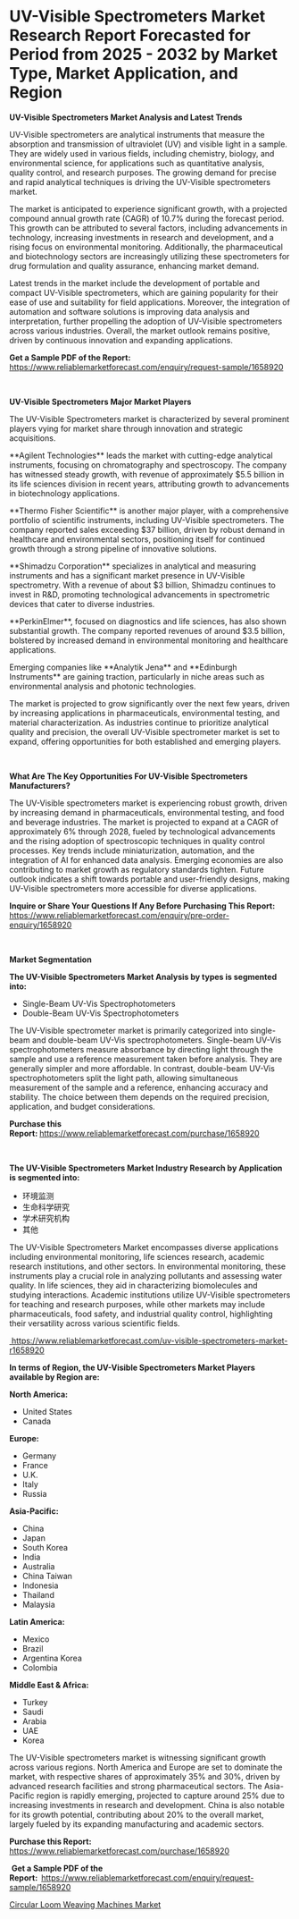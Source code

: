 <p><h1>UV-Visible Spectrometers Market Research Report Forecasted for Period from 2025 -  2032 by Market Type, Market Application, and Region</h1></p><p><strong>UV-Visible Spectrometers Market Analysis and Latest Trends</strong></p>
<p><p>UV-Visible spectrometers are analytical instruments that measure the absorption and transmission of ultraviolet (UV) and visible light in a sample. They are widely used in various fields, including chemistry, biology, and environmental science, for applications such as quantitative analysis, quality control, and research purposes. The growing demand for precise and rapid analytical techniques is driving the UV-Visible spectrometers market.</p><p>The market is anticipated to experience significant growth, with a projected compound annual growth rate (CAGR) of 10.7% during the forecast period. This growth can be attributed to several factors, including advancements in technology, increasing investments in research and development, and a rising focus on environmental monitoring. Additionally, the pharmaceutical and biotechnology sectors are increasingly utilizing these spectrometers for drug formulation and quality assurance, enhancing market demand.</p><p>Latest trends in the market include the development of portable and compact UV-Visible spectrometers, which are gaining popularity for their ease of use and suitability for field applications. Moreover, the integration of automation and software solutions is improving data analysis and interpretation, further propelling the adoption of UV-Visible spectrometers across various industries. Overall, the market outlook remains positive, driven by continuous innovation and expanding applications.</p></p>
<p><strong>Get a Sample PDF of the Report:&nbsp;</strong> <a href="https://www.reliablemarketforecast.com/enquiry/request-sample/1658920?utm_campaign=2316&utm_medium=2&utm_source=Github&utm_content=ia&utm_term=23032025&utm_id=uv-visible-spectrometers">https://www.reliablemarketforecast.com/enquiry/request-sample/1658920</a></p>
<p>&nbsp;</p>
<p><strong>UV-Visible Spectrometers Major Market Players</strong></p>
<p><p>The UV-Visible Spectrometers market is characterized by several prominent players vying for market share through innovation and strategic acquisitions. </p><p>**Agilent Technologies** leads the market with cutting-edge analytical instruments, focusing on chromatography and spectroscopy. The company has witnessed steady growth, with revenue of approximately $5.5 billion in its life sciences division in recent years, attributing growth to advancements in biotechnology applications.</p><p>**Thermo Fisher Scientific** is another major player, with a comprehensive portfolio of scientific instruments, including UV-Visible spectrometers. The company reported sales exceeding $37 billion, driven by robust demand in healthcare and environmental sectors, positioning itself for continued growth through a strong pipeline of innovative solutions.</p><p>**Shimadzu Corporation** specializes in analytical and measuring instruments and has a significant market presence in UV-Visible spectrometry. With a revenue of about $3 billion, Shimadzu continues to invest in R&D, promoting technological advancements in spectrometric devices that cater to diverse industries.</p><p>**PerkinElmer**, focused on diagnostics and life sciences, has also shown substantial growth. The company reported revenues of around $3.5 billion, bolstered by increased demand in environmental monitoring and healthcare applications. </p><p>Emerging companies like **Analytik Jena** and **Edinburgh Instruments** are gaining traction, particularly in niche areas such as environmental analysis and photonic technologies. </p><p>The market is projected to grow significantly over the next few years, driven by increasing applications in pharmaceuticals, environmental testing, and material characterization. As industries continue to prioritize analytical quality and precision, the overall UV-Visible spectrometer market is set to expand, offering opportunities for both established and emerging players.</p></p>
<p>&nbsp;</p>
<p><strong>What Are The Key Opportunities For UV-Visible Spectrometers Manufacturers?</strong></p>
<p><p>The UV-Visible spectrometers market is experiencing robust growth, driven by increasing demand in pharmaceuticals, environmental testing, and food and beverage industries. The market is projected to expand at a CAGR of approximately 6% through 2028, fueled by technological advancements and the rising adoption of spectroscopic techniques in quality control processes. Key trends include miniaturization, automation, and the integration of AI for enhanced data analysis. Emerging economies are also contributing to market growth as regulatory standards tighten. Future outlook indicates a shift towards portable and user-friendly designs, making UV-Visible spectrometers more accessible for diverse applications.</p></p>
<p><strong>Inquire or Share Your Questions If Any Before Purchasing This Report:</strong> <a href="https://www.reliablemarketforecast.com/enquiry/pre-order-enquiry/1658920?utm_campaign=2316&utm_medium=2&utm_source=Github&utm_content=ia&utm_term=23032025&utm_id=uv-visible-spectrometers">https://www.reliablemarketforecast.com/enquiry/pre-order-enquiry/1658920</a></p>
<p>&nbsp;</p>
<p><strong>Market Segmentation</strong></p>
<p><strong>The UV-Visible Spectrometers Market Analysis by types is segmented into:</strong></p>
<p><ul><li>Single-Beam UV-Vis Spectrophotometers</li><li>Double-Beam UV-Vis Spectrophotometers</li></ul></p>
<p><p>The UV-Visible spectrometer market is primarily categorized into single-beam and double-beam UV-Vis spectrophotometers. Single-beam UV-Vis spectrophotometers measure absorbance by directing light through the sample and use a reference measurement taken before analysis. They are generally simpler and more affordable. In contrast, double-beam UV-Vis spectrophotometers split the light path, allowing simultaneous measurement of the sample and a reference, enhancing accuracy and stability. The choice between them depends on the required precision, application, and budget considerations.</p></p>
<p><strong>Purchase this Report:&nbsp;</strong><a href="https://www.reliablemarketforecast.com/purchase/1658920?utm_campaign=2316&utm_medium=2&utm_source=Github&utm_content=ia&utm_term=23032025&utm_id=uv-visible-spectrometers">https://www.reliablemarketforecast.com/purchase/1658920</a></p>
<p>&nbsp;</p>
<p><strong>The UV-Visible Spectrometers Market Industry Research by Application is segmented into:</strong></p>
<p><ul><li>环境监测</li><li>生命科学研究</li><li>学术研究机构</li><li>其他</li></ul></p>
<p><p>The UV-Visible Spectrometers Market encompasses diverse applications including environmental monitoring, life sciences research, academic research institutions, and other sectors. In environmental monitoring, these instruments play a crucial role in analyzing pollutants and assessing water quality. In life sciences, they aid in characterizing biomolecules and studying interactions. Academic institutions utilize UV-Visible spectrometers for teaching and research purposes, while other markets may include pharmaceuticals, food safety, and industrial quality control, highlighting their versatility across various scientific fields.</p></p>
<p><a href="https://www.reliablemarketforecast.com/uv-visible-spectrometers-market-r1658920?utm_campaign=2316&utm_medium=2&utm_source=Github&utm_content=ia&utm_term=23032025&utm_id=uv-visible-spectrometers">&nbsp;https://www.reliablemarketforecast.com/uv-visible-spectrometers-market-r1658920</a></p>
<p><strong>In terms of Region, the UV-Visible Spectrometers Market Players available by Region are:</strong></p>
<p>
    <p> <strong> North America: </strong>
        <ul>
            <li>United States</li>
            <li>Canada</li>
        </ul>
        </p> 
    <p> <strong> Europe: </strong>
        <ul>
            <li>Germany</li>
            <li>France</li>
            <li>U.K.</li>
            <li>Italy</li>
            <li>Russia</li>
        </ul>
        </p> 
    <p> <strong> Asia-Pacific: </strong>
        <ul>
            <li>China</li>
            <li>Japan</li>
            <li>South Korea</li>
            <li>India</li>
            <li>Australia</li>
            <li>China Taiwan</li>
            <li>Indonesia</li>
            <li>Thailand</li>
            <li>Malaysia</li>
        </ul>
        </p> 
    <p> <strong> Latin America: </strong>
        <ul>
            <li>Mexico</li>
            <li>Brazil</li>
            <li>Argentina Korea</li>
            <li>Colombia</li>
        </ul>
        </p> 
    <p> <strong> Middle East & Africa: </strong>
        <ul>
            <li>Turkey</li>
            <li>Saudi</li>
            <li>Arabia</li>
            <li>UAE</li>
            <li>Korea</li>
        </ul>
    </p>
    </p>
<p><p>The UV-Visible spectrometers market is witnessing significant growth across various regions. North America and Europe are set to dominate the market, with respective shares of approximately 35% and 30%, driven by advanced research facilities and strong pharmaceutical sectors. The Asia-Pacific region is rapidly emerging, projected to capture around 25% due to increasing investments in research and development. China is also notable for its growth potential, contributing about 20% to the overall market, largely fueled by its expanding manufacturing and academic sectors.</p></p>
<p><strong>Purchase this Report: </strong><a href="https://www.reliablemarketforecast.com/purchase/1658920?utm_campaign=2316&utm_medium=2&utm_source=Github&utm_content=ia&utm_term=23032025&utm_id=uv-visible-spectrometers">https://www.reliablemarketforecast.com/purchase/1658920</a></p>
<p>&nbsp;<strong>Get a Sample PDF of the Report:&nbsp;&nbsp;</strong><a href="https://www.reliablemarketforecast.com/enquiry/request-sample/1658920?utm_campaign=2316&utm_medium=2&utm_source=Github&utm_content=ia&utm_term=23032025&utm_id=uv-visible-spectrometers">https://www.reliablemarketforecast.com/enquiry/request-sample/1658920</a></p>
<p><strong></strong></p>
<p><p><a href="https://github.com/sungbruington660/Market-Research-Report-List-1/blob/main/circular-loom-weaving-machines-market.md?utm_campaign=2316&utm_medium=2&utm_source=Github&utm_content=ia&utm_term=23032025&utm_id=uv-visible-spectrometers">Circular Loom Weaving Machines Market</a></p></p>